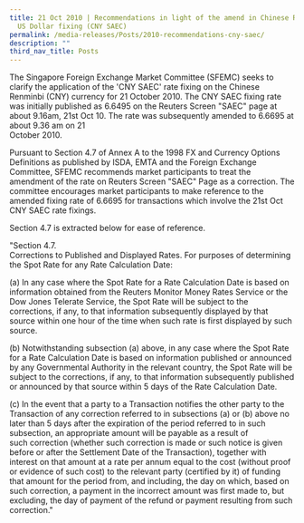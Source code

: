 ```yaml
---
title: 21 Oct 2010 | Recommendations in light of the amend in Chinese Renminbi
  US Dollar fixing (CNY SAEC)
permalink: /media-releases/Posts/2010-recommendations-cny-saec/
description: ""
third_nav_title: Posts
---
```

The Singapore Foreign Exchange Market Committee (SFEMC) seeks to clarify the application of the 'CNY SAEC' rate fixing on the Chinese Renminbi (CNY) currency for 21 October 2010. The CNY SAEC fixing rate was initially published as 6.6495 on the Reuters Screen "SAEC" page at about 9.16am, 21st Oct 10. The rate was subsequently amended to 6.6695 at about 9.36 am on 21  
October 2010.  
  
Pursuant to Section 4.7 of Annex A to the 1998 FX and Currency Options Definitions as published by ISDA, EMTA and the Foreign Exchange Committee, SFEMC recommends market participants to treat the amendment of the rate on Reuters Screen "SAEC" Page as a correction. The committee encourages market participants to make reference to the amended fixing rate of 6.6695 for transactions which involve the 21st Oct CNY SAEC rate fixings.  
  
Section 4.7 is extracted below for ease of reference.  
  
"Section 4.7.  
Corrections to Published and Displayed Rates. For purposes of determining the Spot Rate for any Rate Calculation Date:  
  
(a) In any case where the Spot Rate for a Rate Calculation Date is based on information obtained from the Reuters Monitor Money Rates Service or the Dow Jones Telerate Service, the Spot Rate will be subject to the corrections, if any, to that information subsequently displayed by that source within one hour of the time when such rate is first displayed by such source.  
  
(b) Notwithstanding subsection (a) above, in any case where the Spot Rate for a Rate Calculation Date is based on information published or announced by any Governmental Authority in the relevant country, the Spot Rate will be subject to the corrections, if any, to that information subsequently published or announced by that source within 5 days of the Rate Calculation Date.  
  
(c) In the event that a party to a Transaction notifies the other party to the Transaction of any correction referred to in subsections (a) or (b) above no later than 5 days after the expiration of the period referred to in such subsection, an appropriate amount will be payable as a result of  
such correction (whether such correction is made or such notice is given before or after the Settlement Date of the Transaction), together with interest on that amount at a rate per annum equal to the cost (without proof or evidence of such cost) to the relevant party (certified by it) of funding that amount for the period from, and including, the day on which, based on such correction, a payment in the incorrect amount was first made to, but excluding, the day of payment of the refund or payment resulting from such correction."